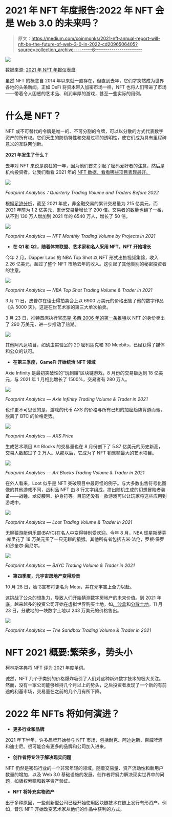 # 2021 年 NFT 年度报告:2022 年 NFT 会是 Web 3.0 的未来吗？

> 原文：<https://medium.com/coinmonks/2021-nft-annual-report-will-nft-be-the-future-of-web-3-0-in-2022-cd2096506405?source=collection_archive---------6----------------------->

![](img/92cfad4356b30bd7f68bb33b10f30420.png)

数据来源: [2021 年 NFT 年报仪表盘](https://www.footprint.network/guest/dashboard/nft-annual-report-dashboard-in-2021-fp-0eea200c-b571-4ebe-a005-524b121a5102?channel=u-DBc983)

虽然 NFT 的概念自 2014 年以来就一直存在，但直到去年，它们才突然成为世界各地的头条新闻。正如 DeFi 将资本带入加密市场一样，NFT 也将人们带进了市场——带着令人困惑的艺术品、利润丰厚的游戏，甚至一些实际的用例。

# 什么是 NFT？

NFT 或不可替代的令牌是唯一的、不可分割的令牌，可以以分散的方式代表数字资产的所有权。它们天生的防伪特性和交易过程的透明性，使它们成为具有里程碑意义的互联网创新。

**2021 年发生了什么？**

去年对 NFT 来说是疯狂的一年，因为他们首先引起了密码爱好者的注意，然后是机构投资者。让我们看看 2021 年的 [NFT 数据，看看哪些项目表现最好。](https://www.footprint.network/guest/dashboard/nft-annual-report-dashboard-in-2021-fp-0eea200c-b571-4ebe-a005-524b121a5102?channel=u-DBc983)

![](img/5b1498c527473f50bc95384667f12c42.png)

*Footprint Analytics：Quarterly Trading Volume and Traders Before 2022*

根据[足迹分析](https://www.footprint.network/)，截至 2021 年底，非金融交易的累计交易量为 215 亿美元，而 2021 年前为 1.2 亿美元，累计交易量增长了 200 倍。交易者的数量也翻了一番，从不到 130 万人增加到 2021 年的 6540 万人，增长了 50 倍。

![](img/aca34276688b0717955cc0aa4c32904e.png)

*Footprint Analytics — NFT Monthly Trading Volume by Projects in 2021*

*   **在 Q1 和 Q2，随着体育联盟、艺术家和名人采用 NFT，NFT 开始增长**

今年 2 月，Dapper Labs 的 NBA Top Shot 以 NFT 形式出售视频集锦，收入 2.26 亿美元，超过了整个 NFT 市场去年的收入。这引起了其他类别的秘密投资者的注意。

![](img/af818efbd231d8aa31b030e971a230e8.png)

*Footprint Analytics — NBA Top Shot Trading Volume & Trader in 2021*

3 月 11 日，皮普尔在佳士得拍卖会上以 6900 万美元的价格出售了他的数字作品《头 5000 天》，这是在世艺术家的第三大单次拍卖。

3 月 23 日，推特首席执行官[杰克·多西 2006 年的第一条推特](https://twitter.com/jack/status/20?s=20)以 NFT 的身份卖出了 290 万美元，进一步推动了热潮。

![](img/f3d78ec846d6ef69e04d4599c437d738.png)

其他阿凡达项目，如幼虫实验室的 2D 密码朋克和 3D Meebits，已经获得了媒体和公众的认可。

*   **在第三季度，GameFi 开始统治 NFT 领域**

Axie Infinity 是最初突破性的“玩到赚”区块链游戏，8 月份的交易额达到 18 亿美元，与 2021 年 1 月相比增长了 1500%，交易者有 280 万人。

![](img/27485a30c0acd36db68046e7c960de1c.png)

*Footprint Analytics — Axie Infinity Trading Volume & Trader in 2021*

也许更不可思议的是，游戏的代币 AXS 的价格与所有已知的加密趋势背道而驰，脱离了 BTC 的价格走势。

![](img/7ecf6b4e102fc1873d0f243c3769b35e.png)

*Footprint Analytics — AXS Price*

生成艺术项目 Art Blocks 的交易量也在 8 月份创下了 5.87 亿美元的历史新高，交易人数超过了 2 万人。从那以后，它成为了 NFT 销售额最大的艺术项目。

![](img/67f5a23ce472214613ba09e063918d07.png)

*Footprint Analytics — Art Blocks Trading Volume & Trader in 2021*

在外人看来，Loot 似乎是 NFT 突破项目中最奇怪的例子。与大多数出售符号化图像的其他游戏不同，战利品 NFT 由 8 行文字组成，拼出随机生成的幻想冒险者装备——战锤、龙皮腰带、护身符等。目前还没有一款游戏可以让玩家将这些应用到游戏中。

![](img/801b33947dd2f4459020c25064d848fc.png)

*Footprint Analytics — Loot Trading Volume & Trader in 2021*

无聊猿游艇俱乐部(BAYC)在名人中变得特别受欢迎。今年 8 月，NBA 球星斯蒂芬·库里花了 18 万美元买了一只无聊的猿猴。其他所有者包括吉米·法伦，罗根·保罗和沙奎尔·奥尼尔。

![](img/9ce46c22e1107af122df190d3d79f691.png)

*Footprint Analytics — BAYC Trading Volume & Trader in 2021*

*   **第四季度，元宇宙房地产变得珍贵**

10 月 28 日，脸书宣布将更名为 Meta，并在元宇宙上全力以赴。

这挑战了公众的想象力，导致人们开始猜测数字房地产的未来价值。到 2021 年底，越来越多的投资公司开始在虚拟世界购买土地，如[、沙盒](https://www.footprint.network/guest/dashboard/the-sandbox-dashboard-fp-ad5201b9-83ab-443c-8761-0e9a04b8c368?channel=u-DBc983)和[分散土地](https://www.footprint.network/guest/dashboard/decentraland-dashbosard-fp-4da47c18-2d94-4ae7-a3e0-168680c0d88b?channel=u-DBc983)。11 月 23 日，分散地的一块数字土地以 243 万美元的价格售出。

![](img/63a259cef2ff8096791fc62963a1b7b8.png)

*Footprint Analytics — The Sandbox Trading Volume & Trader in 2021*

# **NFT 2021 概要:繁荣多，势头小**

柯林斯字典将 NFT 评为 2021 年度单词。

诚然，NFT 几个子类别的价格爆炸吸引了人们对这种新兴数字技术的极大关注。然而，没有一家公司能够维持几个月以上的势头，之后投资者发现了一个新的有前途的利基市场，交易量在之前的几个月有所下降。

# **2022 年 NFTs 将如何演进？**

*   **更多行业和品牌**

2021 年下半年，许多品牌开始参与 NFT 市场，包括耐克、阿迪达斯、百威啤酒和迪士尼。很可能会有更多的品牌和公司加入进来。

*   **创作者将专注于解决现实问题**

NFT 仍然是密码行业的一个非常年轻的领域。随着交易量、资产流动性和新用户数量的增加，以及 Web 3.0 基础设施的发展，创作者将努力解决现实世界中的问题，如版权索赔和数字资产验证。

*   **NFT 将补充实物资产**

出于多种原因，一些创新型公司已经开始使用区块链技术在链上发行有形资产。例如，音乐 NFT 开始改变艺术家从他们的作品中获利的方式。